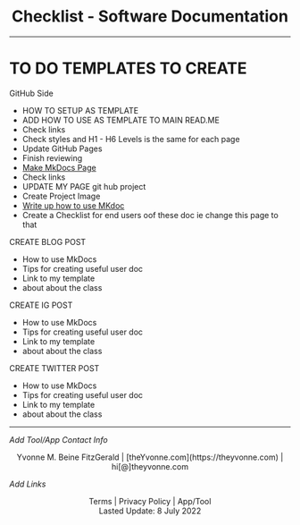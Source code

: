 <h1 align="center">Checklist - Software Documentation </h1>

---
# TO DO TEMPLATES TO CREATE

GitHub Side  
- HOW TO SETUP AS TEMPLATE    
- ADD HOW TO USE AS TEMPLATE TO MAIN READ.ME  
- Check links
- Check styles and H1 - H6 Levels is the same for each page
- Update GitHub Pages  
- Finish reviewing  
- [Make MkDocs Page](https://medium.com/omics-diary/how-to-create-a-documentation-website-with-mkdocs-bb2b73d4dde7)  
- Check links  
- UPDATE MY PAGE git hub project    
- Create Project Image  
- [Write up how to use MKdoc]( https://medium.com/omics-diary/how-to-create-a-documentation-website-with-mkdocs-bb2b73d4dde7)  
- Create a Checklist for end users oof these doc ie change this page to that

 
CREATE BLOG POST     
   - How to use MkDocs  
   - Tips for creating useful user doc  
   - Link to my template  
   - about about the class  


CREATE IG POST    
   - How to use MkDocs  
   - Tips for creating useful user doc  
   - Link to my template  
   - about about the class  



CREATE TWITTER POST    
   - How to use MkDocs  
   - Tips for creating useful user doc  
   - Link to my template  
   - about about the class  



---
_Add Tool/App Contact Info_
<center>Yvonne M. Beine FitzGerald | [theYvonne.com](https://theyvonne.com) | hi[@]theyvonne.com </center>  

_Add Links_

<center>Terms | Privacy Policy | App/Tool </center>

<center>Lasted Update: 8 July 2022 </center>


